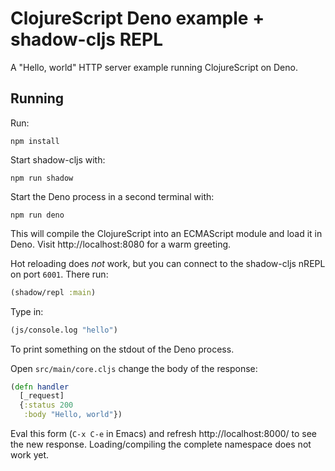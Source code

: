 # ClojureScript Deno example + shadow-cljs REPL

A "Hello, world" HTTP server example running ClojureScript on Deno.

## Running

Run:

```shell
npm install
```

Start shadow-cljs with:

```shell
npm run shadow
```

Start the Deno process in a second terminal with:

```shell
npm run deno
```

This will compile the ClojureScript into an ECMAScript module and load it in
Deno. Visit http://localhost:8080 for a warm greeting.

Hot reloading does _not_ work, but you can connect to the shadow-cljs nREPL on
port `6001`. There run:

``` clojure
(shadow/repl :main)
```

Type in:

``` clojure
(js/console.log "hello")
```

To print something on the stdout of the Deno process.

Open `src/main/core.cljs` change the body of the response:

``` clojure
(defn handler
  [_request]
  {:status 200
   :body "Hello, world"})
```

Eval this form (`C-x C-e` in Emacs) and refresh http://localhost:8000/ to see
the new response. Loading/compiling the complete namespace does not work yet.

